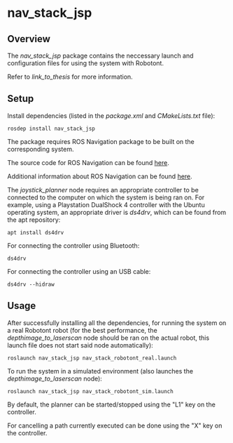 nav_stack_jsp
=============================

## Overview
The *nav_stack_jsp* package contains the neccessary launch and configuration files for using the system with Robotont.

Refer to *link_to_thesis* for more information.

## Setup

Install dependencies (listed in the *package.xml* and *CMakeLists.txt* file):

    rosdep install nav_stack_jsp

The package requires ROS Navigation package to be built on the corresponding system.

The source code for ROS Navigation can be found <a href="https://github.com/ros-planning/navigation">here</a>.

Additional information about ROS Navigation can be found <a href="http://wiki.ros.org/navigation">here</a>.

The *joystick_planner* node requires an appropriate controller to be connected to the computer on which the system is being ran on. For example, using a Playstation
DualShock 4 controller with the Ubuntu operating system, an appropriate driver is *ds4drv*, which can be found from the apt repository:

    apt install ds4drv

For connecting the controller using Bluetooth:

    ds4drv

For connecting the controller using an USB cable:

    ds4drv --hidraw

## Usage
After successfully installing all the dependencies, for running the system on a real Robotont robot (for the best performance, the *depthimage_to_laserscan* node should be
ran on the actual robot, this launch file does not start said node automatically):

    roslaunch nav_stack_jsp nav_stack_robotont_real.launch

To run the system in a simulated environment (also launches the *depthimage_to_laserscan* node):

    roslaunch nav_stack_jsp nav_stack_robotont_sim.launch

By default, the planner can be started/stopped using the "L1" key on the controller.

For cancelling a path currently executed can be done using the "X" key on the controller.
